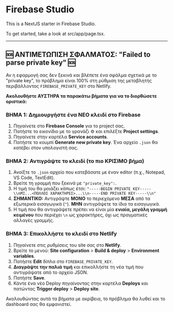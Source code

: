 # Firebase Studio

This is a NextJS starter in Firebase Studio.

To get started, take a look at src/app/page.tsx.

---

## 🆘 ΑΝΤΙΜΕΤΩΠΙΣΗ ΣΦΑΛΜΑΤΟΣ: "Failed to parse private key" 🆘

Αν η εφαρμογή σας δεν ξεκινά και βλέπετε ένα σφάλμα σχετικά με το "private key", το πρόβλημα είναι 100% στη ρύθμιση της μεταβλητής περιβάλλοντος `FIREBASE_PRIVATE_KEY` στο Netlify.

**Ακολουθήστε ΑΥΣΤΗΡΑ τα παρακάτω βήματα για να το διορθώσετε οριστικά:**

### ΒΗΜΑ 1: Δημιουργήστε ένα ΝΕΟ κλειδί στο Firebase

1.  Πηγαίνετε στο **Firebase Console** για το project σας.
2.  Πατήστε το εικονίδιο με το γρανάζι ⚙️ και επιλέξτε **Project settings**.
3.  Πηγαίνετε στην καρτέλα **Service accounts**.
4.  Πατήστε το κουμπί **Generate new private key**. Ένα αρχείο `.json` θα κατέβει στον υπολογιστή σας.

### ΒΗΜΑ 2: Αντιγράψτε το κλειδί (το πιο ΚΡΙΣΙΜΟ βήμα)

1.  Ανοίξτε το `.json` αρχείο που κατεβάσατε με έναν editor (π.χ., Notepad, VS Code, TextEdit).
2.  Βρείτε τη γραμμή που ξεκινά με `"private_key":`.
3.  Η τιμή του θα μοιάζει κάπως έτσι: `"-----BEGIN PRIVATE KEY-----\\nMI...<ΠΟΛΛΟΙ ΧΑΡΑΚΤΗΡΕΣ>...\\n-----END PRIVATE KEY-----\\n"`
4.  **ΣΗΜΑΝΤΙΚΟ:** Αντιγράψτε **ΜΟΝΟ** το περιεχόμενο **ΜΕΣΑ** από τα εξωτερικά εισαγωγικά (`"`). **ΜΗΝ** αντιγράψετε τα ίδια τα εισαγωγικά.
5.  Η τιμή που θα αντιγράψετε πρέπει να είναι μία **ενιαία, μεγάλη γραμμή κειμένου** που περιέχει `\n` ως χαρακτήρες, όχι ως πραγματικές αλλαγές γραμμής.

### ΒΗΜΑ 3: Επικολλήστε το κλειδί στο Netlify

1.  Πηγαίνετε στις ρυθμίσεις του site σας στο **Netlify**.
2.  Βρείτε το μενού: **Site configuration** > **Build & deploy** > **Environment variables**.
3.  Πατήστε **Edit** δίπλα στο `FIREBASE_PRIVATE_KEY`.
4.  **Διαγράψτε την παλιά τιμή** και επικολλήστε τη νέα τιμή που αντιγράψατε από το αρχείο JSON.
5.  Πατήστε **Save**.
6.  Κάντε ένα νέο Deploy πηγαίνοντας στην καρτέλα **Deploys** και πατώντας **Trigger deploy** > **Deploy site**.

Ακολουθώντας αυτά τα βήματα με ακρίβεια, το πρόβλημα θα λυθεί και το dashboard σας θα εμφανιστεί.
